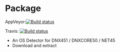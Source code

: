 # Package

AppVeyor:[![Build status](https://ci.appveyor.com/api/projects/status/6dpmves5gtdd7n4d/branch/dev?svg=true)](https://ci.appveyor.com/project/Kagamine/package/branch/dev)

Travis: [![Build status](https://travis-ci.org/CodeComb/Package.svg)](https://travis-ci.org/CodeComb/Package)

- An OS Detector for DNX451 / DNXCORE50 / NET45
- Download and extract